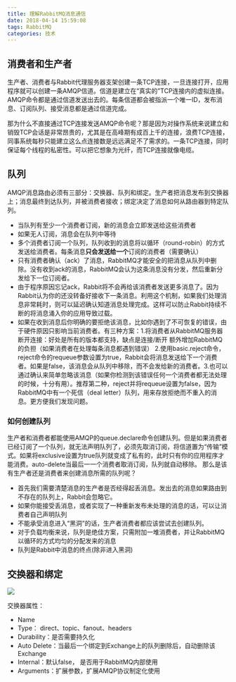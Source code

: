 ```yaml
---
title: 理解RabbitMQ消息通信
date: 2018-04-14 15:59:08
tags: RabbitMQ
categories: 技术
---
```


## 消费者和生产者

<!--more-->

生产者、消费者与Rabbit代理服务器支架创建一条TCP连接，一旦连接打开，应用程序就可以创建一条AMQP信道。信道是建立在“真实的”TCP连接内的虚拟连接。AMQP命令都是通过信道发送出去的。每条信道都会被指派一个唯一ID，发布消息、订阅队列、接受消息都是通过信道完成。

那为什么不直接通过TCP连接发送AMQP命令呢？那是因为对操作系统来说建立和销毁TCP会话是非常昂贵的，尤其是在高峰期有成百上千的连接，浪费TCP连接，同事系统每秒只能建立这么点连接数是远远满足不了需求的。一条TCP连接，同时保证每个线程的私密性。可以把它想象为光纤，而TCP连接就像电缆。



## 队列

AMQP消息路由必须有三部分：交换器、队列和绑定。生产者把消息发布到交换器上；消息最终到达队列，并被消费者接收；绑定决定了消息如何从路由器到特定队列。



- 当队列有至少一个消费者订阅，新的消息会立即发送给这些消费者
- 如果无人订阅，消息会在队列中等待
- 多个消费者订阅一个队列，队列收到的消息将以循环（round-robin）的方式发送给消费者。每条消息**只会发送给一个**订阅的消费者（需要确认）
- 只有消费者确认（ack）了消息，RabbitMQ才能安全的把消息从队列中删除。没有收到ack的消息，RabbitMQ会认为这条消息没有分发，然后重新分发给下一位订阅者。
- 由于程序原因忘记ack，Rabbit将不会再给该消费者发送更多消息了。因为Rabbit认为你的还没转备好接收下一条消息。利用这个机制，如果我们处理消息非常耗时，则可以延迟确认知道消息处理完成。这样可以防止Rabbit持续不断的将消息涌入你的应用导致过载。
- 如果在收到消息后你明确的要拒绝该消息，比如你遇到了不可恢复的错误，由于硬件原因只影响当前消费者。有三种方案：1.将消费者从RabbitMQ服务器断开连接：好处是所有的版本都支持，缺点是连接/断开 额外增加RabbitMQ的负担（如果消费者在处理每条消息都遇到错误） 2.使用basic.reject命令，reject命令的requeue参数设置为true，Rabbit会将消息发送给下一个消费者。如果是false，该消息会从队列中移除，而不会发给新的消费者。3.也可以通过确认来简单忽略该消息（如果你检测到该错误任何一个消费者都无法处理的时候，十分有用）。推荐第二种，reject并将requeue设置为false，因为RabbitMQ中有一个死信（deal letter）队列，用来存放拒绝而不重入的消息。更方便我们发现问题。

### 如何创建队列

生产者和消费者都能使用AMQP的queue.declare命令创建队列。但是如果消费者已经订阅了一个队列，就无法声明队列了，必须先取消订阅，将信道置为“传输”模式。如果将exclusive设置为true队列就变成了私有的，此时只有你的应用程序才能消费。auto-delete当最后一一个消费者取消订阅，队列就自动移除。
那么是该有生产者还是消费者来创建消息所需的队列呢？
- 首先我们需要清楚消息的生产者是否经得起丢消息。发出去的消息如果路由到不存在的队列上，Rabbit会忽略它。
- 如果你能接受丢消息，或者实现了一种重新发布未处理的消息的话，可以让消费者自己声明队列
- 不能承受消息进入“黑洞”的话，生产者消费者都应该尝试去创建队列。
- 对于负载均衡来说，队列是绝佳方案，只需附加一堆消费者，并让RabbitMQ以循环的方式均匀的分配发来的消息
- 队列是Rabbit中消息的终点(除非进入黑洞)

## 交换器和绑定

![](https://ws3.sinaimg.cn/large/006tNbRwgy1fyk5psl278j31es0p6qv5.jpg)

交换器属性：

- Name
- Type： direct、topic、fanout、headers
- Durability：是否需要持久化
- Auto Delete：当最后一个绑定到Exchange上的队列删除后，自动删除该Exchange
- Internal：默认false， 是否用于RabbitMQ内部使用
- Arguments：扩展参数，扩展AMQP协议制定化使用

